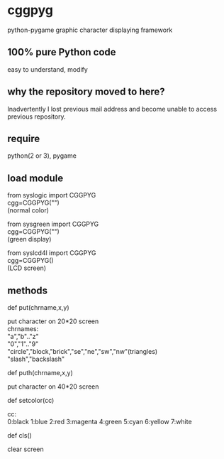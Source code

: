 # cggpyg
python-pygame graphic character displaying framework

## 100% pure Python code
easy to understand, modify

## why the repository moved to here?
Inadvertently I lost previous mail address and become unable to access previous repository.

## require

python(2 or 3), pygame

## load module

from syslogic import CGGPYG<br />
cgg=CGGPYG("")<br />
(normal color)

from sysgreen import CGGPYG<br />
cgg=CGGPYG("")<br />
(green display)

from syslcd4l import CGGPYG<br />
cgg=CGGPYG()<br />
(LCD screen)

## methods

def put(chrname,x,y)

put character on 20*20 screen<br />
chrnames:<br />
"a","b".."z"<br />
"0","1".."9"<br />
"circle","block,"brick","se","ne","sw","nw"(triangles)<br />
"slash","backslash"

def puth(chrname,x,y)

put character on 40*20 screen

def setcolor(cc)

cc:<br />
0:black 1:blue 2:red 3:magenta 4:green 5:cyan 6:yellow 7:white

def cls()

clear screen
